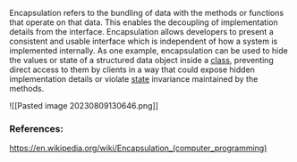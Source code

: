 Encapsulation refers to the bundling of data with the methods or functions that operate on that data. This enables the decoupling of implementation details from the interface. Encapsulation allows developers to present a consistent and usable interface which is independent of how a system is implemented internally. As one example, encapsulation can be used to hide the values or state of a structured data object inside a [class](https://en.wikipedia.org/wiki/Class_(computer_programming) "Class (computer programming)"), preventing direct access to them by clients in a way that could expose hidden implementation details or violate [state](https://en.wikipedia.org/wiki/State_(computer_science) "State (computer science)") invariance maintained by the methods.

![[Pasted image 20230809130646.png]]

### References:
https://en.wikipedia.org/wiki/Encapsulation_(computer_programming)